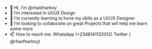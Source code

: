 - 👋 Hi, I’m @rhastharboy
- 👀 I’m interested in UI/UX Design
- 🌱 I’m currently learning to hone my skills as a UI/UX Designer
- 💞️ I’m looking to collaborate on great Projects that will help me learn some more
- 📫 How to reach me: WhatsApp (+2348141132012) Twitter ( @rhastharboy)

<!---
rhastharboy/rhastharboy is a ✨ special ✨ repository because its `README.md` (this file) appears on your GitHub profile.
You can click the Preview link to take a look at your changes.
--->

